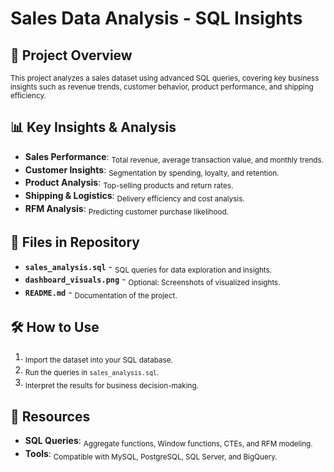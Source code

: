 # **Sales Data Analysis - SQL Insights**

## 📌 **Project Overview**  
<sub>This project analyzes a sales dataset using advanced SQL queries, covering key business insights such as revenue trends, customer behavior, product performance, and shipping efficiency.</sub>  

## 📊 **Key Insights & Analysis**  
- **Sales Performance**: <sub>Total revenue, average transaction value, and monthly trends.</sub>  
- **Customer Insights**: <sub>Segmentation by spending, loyalty, and retention.</sub>  
- **Product Analysis**: <sub>Top-selling products and return rates.</sub>  
- **Shipping & Logistics**: <sub>Delivery efficiency and cost analysis.</sub>  
- **RFM Analysis**: <sub>Predicting customer purchase likelihood.</sub>  

## 📁 **Files in Repository**  
- **`sales_analysis.sql`** - <sub>SQL queries for data exploration and insights.</sub>  
- **`dashboard_visuals.png`** - <sub>Optional: Screenshots of visualized insights.</sub>  
- **`README.md`** - <sub>Documentation of the project.</sub>  

## 🛠️ **How to Use**  
1. <sub>Import the dataset into your SQL database.</sub>  
2. <sub>Run the queries in `sales_analysis.sql`.</sub>  
3. <sub>Interpret the results for business decision-making.</sub>  

## 🔗 **Resources**  
- **SQL Queries**: <sub>Aggregate functions, Window functions, CTEs, and RFM modeling.</sub>  
- **Tools**: <sub>Compatible with MySQL, PostgreSQL, SQL Server, and BigQuery.</sub>  
